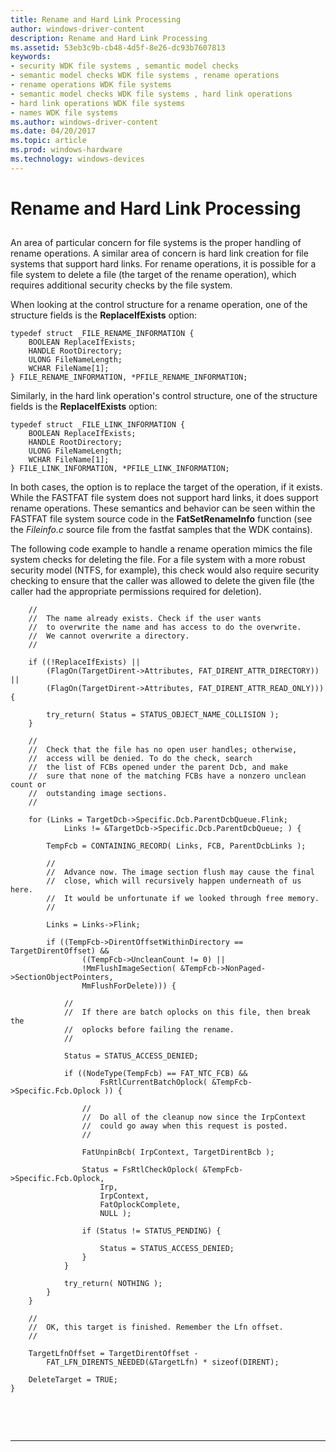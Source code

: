 ```yaml
---
title: Rename and Hard Link Processing
author: windows-driver-content
description: Rename and Hard Link Processing
ms.assetid: 53eb3c9b-cb48-4d5f-8e26-dc93b7607813
keywords:
- security WDK file systems , semantic model checks
- semantic model checks WDK file systems , rename operations
- rename operations WDK file systems
- semantic model checks WDK file systems , hard link operations
- hard link operations WDK file systems
- names WDK file systems
ms.author: windows-driver-content
ms.date: 04/20/2017
ms.topic: article
ms.prod: windows-hardware
ms.technology: windows-devices
---
```


# Rename and Hard Link Processing


## <span id="ddk_rename_and_hard_link_processing_if"></span><span id="DDK_RENAME_AND_HARD_LINK_PROCESSING_IF"></span>


An area of particular concern for file systems is the proper handling of rename operations. A similar area of concern is hard link creation for file systems that support hard links. For rename operations, it is possible for a file system to delete a file (the target of the rename operation), which requires additional security checks by the file system.

When looking at the control structure for a rename operation, one of the structure fields is the **ReplaceIfExists** option:

```
typedef struct _FILE_RENAME_INFORMATION {
    BOOLEAN ReplaceIfExists;
    HANDLE RootDirectory;
    ULONG FileNameLength;
    WCHAR FileName[1];
} FILE_RENAME_INFORMATION, *PFILE_RENAME_INFORMATION;
```

Similarly, in the hard link operation's control structure, one of the structure fields is the **ReplaceIfExists** option:

```
typedef struct _FILE_LINK_INFORMATION {
    BOOLEAN ReplaceIfExists;
    HANDLE RootDirectory;
    ULONG FileNameLength;
    WCHAR FileName[1];
} FILE_LINK_INFORMATION, *PFILE_LINK_INFORMATION;
```

In both cases, the option is to replace the target of the operation, if it exists. While the FASTFAT file system does not support hard links, it does support rename operations. These semantics and behavior can be seen within the FASTFAT file system source code in the **FatSetRenameInfo** function (see the *Fileinfo.c* source file from the fastfat samples that the WDK contains).

The following code example to handle a rename operation mimics the file system checks for deleting the file. For a file system with a more robust security model (NTFS, for example), this check would also require security checking to ensure that the caller was allowed to delete the given file (the caller had the appropriate permissions required for deletion).

```
    //
    //  The name already exists. Check if the user wants
    //  to overwrite the name and has access to do the overwrite.
    //  We cannot overwrite a directory.
    //

    if ((!ReplaceIfExists) ||
        (FlagOn(TargetDirent->Attributes, FAT_DIRENT_ATTR_DIRECTORY)) || 
        (FlagOn(TargetDirent->Attributes, FAT_DIRENT_ATTR_READ_ONLY))) {

        try_return( Status = STATUS_OBJECT_NAME_COLLISION );
    }

    //
    //  Check that the file has no open user handles; otherwise, 
    //  access will be denied. To do the check, search
    //  the list of FCBs opened under the parent Dcb, and make
    //  sure that none of the matching FCBs have a nonzero unclean count or
    //  outstanding image sections.
    //

    for (Links = TargetDcb->Specific.Dcb.ParentDcbQueue.Flink;
            Links != &TargetDcb->Specific.Dcb.ParentDcbQueue; ) {

        TempFcb = CONTAINING_RECORD( Links, FCB, ParentDcbLinks );

        //
        //  Advance now. The image section flush may cause the final
        //  close, which will recursively happen underneath of us here.
        //  It would be unfortunate if we looked through free memory.
        //

        Links = Links->Flink;

        if ((TempFcb->DirentOffsetWithinDirectory == TargetDirentOffset) &&
                ((TempFcb->UncleanCount != 0) ||
                !MmFlushImageSection( &TempFcb->NonPaged->SectionObjectPointers,
                MmFlushForDelete))) {

            //
            //  If there are batch oplocks on this file, then break the
            //  oplocks before failing the rename.
            //

            Status = STATUS_ACCESS_DENIED;

            if ((NodeType(TempFcb) == FAT_NTC_FCB) &&
                    FsRtlCurrentBatchOplock( &TempFcb->Specific.Fcb.Oplock )) {

                //
                //  Do all of the cleanup now since the IrpContext
                //  could go away when this request is posted.
                //

                FatUnpinBcb( IrpContext, TargetDirentBcb );

                Status = FsRtlCheckOplock( &TempFcb->Specific.Fcb.Oplock,
                    Irp,
                    IrpContext,
                    FatOplockComplete,
                    NULL );

                if (Status != STATUS_PENDING) {

                    Status = STATUS_ACCESS_DENIED;
                }
            }

            try_return( NOTHING );
        }
    }

    //
    //  OK, this target is finished. Remember the Lfn offset.
    //

    TargetLfnOffset = TargetDirentOffset -
        FAT_LFN_DIRENTS_NEEDED(&TargetLfn) * sizeof(DIRENT);

    DeleteTarget = TRUE;
}
```

 

 


--------------------


